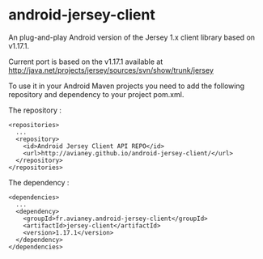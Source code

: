 android-jersey-client
=====================

An plug-and-play Android version of the Jersey 1.x client library based on v1.17.1.

Current port is based on the v1.17.1 available at http://java.net/projects/jersey/sources/svn/show/trunk/jersey  

To use it in your Android Maven projects you need to add the following repository and dependency to your project pom.xml.  

The repository :  

    <repositories>  
      ...  
      <repository>  
        <id>Android Jersey Client API REPO</id>  
        <url>http://avianey.github.io/android-jersey-client/</url>  
      </repository>  
    </repositories>

The dependency :  

    <dependencies>
      ...
      <dependency>
        <groupId>fr.avianey.android-jersey-client</groupId>
        <artifactId>jersey-client</artifactId>
        <version>1.17.1</version>
      </dependency>
    </dependencies>

